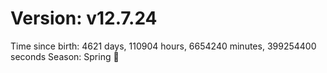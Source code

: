 # Version: v12.7.24
Time since birth: 4621 days, 110904 hours, 6654240 minutes, 399254400 seconds
Season: Spring 🌸
